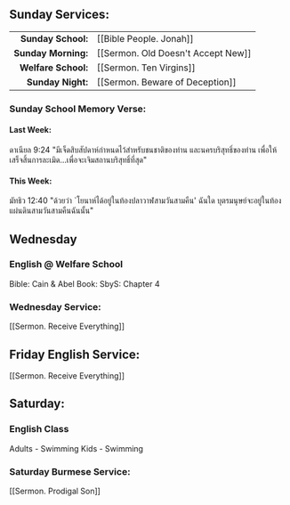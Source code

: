 ## Sunday Services:
| | |
| --:|:-- |
| **Sunday School:**  | [[Bible People. Jonah]]
| **Sunday Morning:** | [[Sermon. Old Doesn't Accept New]]
| **Welfare School:** | [[Sermon. Ten Virgins]]
| **Sunday Night:**   | [[Sermon. Beware of Deception]]
### Sunday School Memory Verse:
#### Last Week: 
ดาเนียล 9:24 "มีเจ็ดสิบสัปดาห์กำหนดไว้สำหรับชนชาติของท่าน และนครบริสุทธิ์ของท่าน เพื่อให้เสร็จสิ้นการละเมิด...เพื่อจะเจิมสถานบริสุทธิ์ที่สุด"
#### This Week:
มัทธิว 12:40 "ด้วยว่า `โยนาห์ได้อยู่ในท้องปลาวาฬสามวันสามคืน' ฉันใด บุตรมนุษย์จะอยู่ในท้องแผ่นดินสามวันสามคืนฉันนั้น"
## Wednesday 
### English @ Welfare School
Bible: Cain & Abel
Book: SbyS: Chapter 4
### Wednesday Service:
[[Sermon. Receive Everything]]
## Friday English Service:
[[Sermon. Receive Everything]]
## Saturday:
### English Class
Adults - Swimming
Kids - Swimming
### Saturday Burmese Service:
[[Sermon. Prodigal Son]]